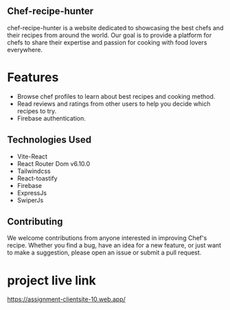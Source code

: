 ## Chef-recipe-hunter
chef-recipe-hunter is a website dedicated to showcasing the best chefs and their recipes from around the world. Our goal is to provide a platform for chefs to share their expertise and passion for cooking with food lovers everywhere.

# Features
- Browse chef profiles to learn about best recipes and cooking method.
- Read reviews and ratings from other users to help you decide which recipes to try.
- Firebase authentication.

## Technologies Used
- Vite-React
- React Router Dom v6.10.0
- Tailwindcss
- React-toastify
- Firebase
- ExpressJs
- SwiperJs

## Contributing
We welcome contributions from anyone interested in improving Chef's recipe. Whether you find a bug, have an idea for a new feature, or just want to make a suggestion, please open an issue or submit a pull request.


# project live link 
https://assignment-clientsite-10.web.app/
